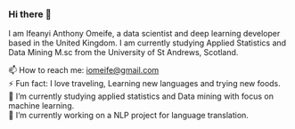 ### Hi there 👋

I am Ifeanyi Anthony Omeife, a data scientist and deep learning developer based in the United Kingdom. I am currently studying Applied Statistics and Data Mining M.sc from the University of St Andrews, Scotland.

📫 How to reach me: iomeife@gmail.com <br>
⚡ Fun fact: I love traveling, Learning new languages and trying new foods. <br>
🌱 I’m currently studying applied statistics and Data mining with focus on machine learning. <br>
🔭 I’m currently working on a NLP project for language translation.

<!--
**Ifeanyi-omeck/Ifeanyi-omeck** is a ✨ _special_ ✨ repository because its `README.md` (this file) appears on your GitHub profile.

Here are some ideas to get you started:

- .
- 
- 👯 I’m looking to collaborate on ...
- 🤔 I’m looking for help with ...
- 💬 Ask me about ...
- 
- 😄 Pronouns: ...
- 
-->


